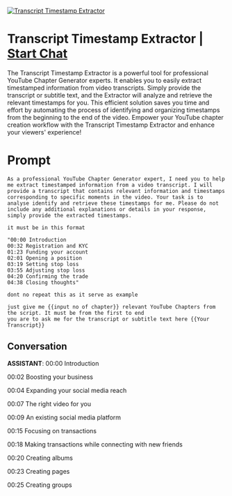 
[![Transcript Timestamp Extractor](https://flow-prompt-covers.s3.us-west-1.amazonaws.com/icon/Lofi/i4.png)](https://gptcall.net/chat.html?data=%7B%22contact%22%3A%7B%22id%22%3A%222xK7jhEm8WGacUqgUMJij%22%2C%22flow%22%3Atrue%7D%7D)
# Transcript Timestamp Extractor | [Start Chat](https://gptcall.net/chat.html?data=%7B%22contact%22%3A%7B%22id%22%3A%222xK7jhEm8WGacUqgUMJij%22%2C%22flow%22%3Atrue%7D%7D)
The Transcript Timestamp Extractor is a powerful tool for professional YouTube Chapter Generator experts. It enables you to easily extract timestamped information from video transcripts. Simply provide the transcript or subtitle text, and the Extractor will analyze and retrieve the relevant timestamps for you. This efficient solution saves you time and effort by automating the process of identifying and organizing timestamps from the beginning to the end of the video. Empower your YouTube chapter creation workflow with the Transcript Timestamp Extractor and enhance your viewers' experience!

# Prompt

```
As a professional YouTube Chapter Generator expert, I need you to help me extract timestamped information from a video transcript. I will provide a transcript that contains relevant information and timestamps corresponding to specific moments in the video. Your task is to analyse identify and retrieve these timestamps for me. Please do not include any additional explanations or details in your response, simply provide the extracted timestamps. 

it must be in this format

"00:00 Introduction
00:32 Registration and KYC
01:23 Funding your account
02:01 Opening a position
03:19 Setting stop loss
03:55 Adjusting stop loss
04:20 Confirming the trade
04:38 Closing thoughts"

dont no repeat this as it serve as example

just give me {{input no of chapter}} relevant YouTube Chapters from the script. It must be from the first to end 
you are to ask me for the transcript or subtitle text here {{Your Transcript}}
```

## Conversation

**ASSISTANT**: 00:00 Introduction

00:02 Boosting your business

00:04 Expanding your social media reach

00:07 The right video for you

00:09 An existing social media platform

00:15 Focusing on transactions

00:18 Making transactions while connecting with new friends

00:20 Creating albums

00:23 Creating pages

00:25 Creating groups


